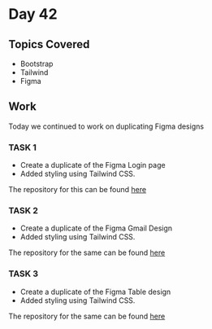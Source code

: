 # Day 42

## Topics Covered

- Bootstrap
- Tailwind
- Figma

## Work

Today we continued to work on duplicating Figma designs

### TASK 1

- Create a duplicate of the Figma Login page
- Added styling using Tailwind CSS.

The repository for this can be found [here](../Day%20041%20-%20June%206/Login/)

### TASK 2

- Create a duplicate of the Figma Gmail Design
- Added styling using Tailwind CSS.

The repository for the same can be found [here](../Day%20041%20-%20June%206/Gmail/) 

### TASK 3

- Create a duplicate of the Figma Table design
- Added styling using Tailwind CSS.

The repository for the same can be found [here](../Day%20041%20-%20June%206/Data%20Table/)